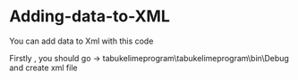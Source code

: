 # Adding-data-to-XML

You can add data to Xml with this code

Firstly , you should go -> tabukelimeprogram\tabukelimeprogram\bin\Debug and create xml file 
